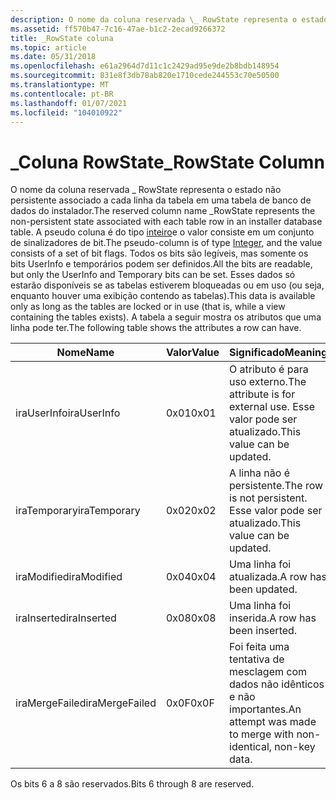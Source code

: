 ```yaml
---
description: O nome da coluna reservada \_ RowState representa o estado não persistente associado a cada linha da tabela em uma tabela de banco de dados do instalador.
ms.assetid: ff570b47-7c16-47ae-b1c2-2ecad9266372
title: _RowState coluna
ms.topic: article
ms.date: 05/31/2018
ms.openlocfilehash: e61a2964d7d11c1c2429ad95e9de2b8bdb148954
ms.sourcegitcommit: 831e8f3db78ab820e1710cede244553c70e50500
ms.translationtype: MT
ms.contentlocale: pt-BR
ms.lasthandoff: 01/07/2021
ms.locfileid: "104010922"
---
```

# <a name="_rowstate-column"></a><span data-ttu-id="055f8-103">\_Coluna RowState</span><span class="sxs-lookup"><span data-stu-id="055f8-103">\_RowState Column</span></span>

<span data-ttu-id="055f8-104">O nome da coluna reservada \_ RowState representa o estado não persistente associado a cada linha da tabela em uma tabela de banco de dados do instalador.</span><span class="sxs-lookup"><span data-stu-id="055f8-104">The reserved column name \_RowState represents the non-persistent state associated with each table row in an installer database table.</span></span> <span data-ttu-id="055f8-105">A pseudo coluna é do tipo [inteiro](integer.md)e o valor consiste em um conjunto de sinalizadores de bit.</span><span class="sxs-lookup"><span data-stu-id="055f8-105">The pseudo-column is of type [Integer](integer.md), and the value consists of a set of bit flags.</span></span> <span data-ttu-id="055f8-106">Todos os bits são legíveis, mas somente os bits UserInfo e temporários podem ser definidos.</span><span class="sxs-lookup"><span data-stu-id="055f8-106">All the bits are readable, but only the UserInfo and Temporary bits can be set.</span></span> <span data-ttu-id="055f8-107">Esses dados só estarão disponíveis se as tabelas estiverem bloqueadas ou em uso (ou seja, enquanto houver uma exibição contendo as tabelas).</span><span class="sxs-lookup"><span data-stu-id="055f8-107">This data is available only as long as the tables are locked or in use (that is, while a view containing the tables exists).</span></span> <span data-ttu-id="055f8-108">A tabela a seguir mostra os atributos que uma linha pode ter.</span><span class="sxs-lookup"><span data-stu-id="055f8-108">The following table shows the attributes a row can have.</span></span>



| <span data-ttu-id="055f8-109">Nome</span><span class="sxs-lookup"><span data-stu-id="055f8-109">Name</span></span>           | <span data-ttu-id="055f8-110">Valor</span><span class="sxs-lookup"><span data-stu-id="055f8-110">Value</span></span> | <span data-ttu-id="055f8-111">Significado</span><span class="sxs-lookup"><span data-stu-id="055f8-111">Meaning</span></span>                                                        |
|----------------|-------|----------------------------------------------------------------|
| <span data-ttu-id="055f8-112">iraUserInfo</span><span class="sxs-lookup"><span data-stu-id="055f8-112">iraUserInfo</span></span>    | <span data-ttu-id="055f8-113">0x01</span><span class="sxs-lookup"><span data-stu-id="055f8-113">0x01</span></span>  | <span data-ttu-id="055f8-114">O atributo é para uso externo.</span><span class="sxs-lookup"><span data-stu-id="055f8-114">The attribute is for external use.</span></span> <span data-ttu-id="055f8-115">Esse valor pode ser atualizado.</span><span class="sxs-lookup"><span data-stu-id="055f8-115">This value can be updated.</span></span>  |
| <span data-ttu-id="055f8-116">iraTemporary</span><span class="sxs-lookup"><span data-stu-id="055f8-116">iraTemporary</span></span>   | <span data-ttu-id="055f8-117">0x02</span><span class="sxs-lookup"><span data-stu-id="055f8-117">0x02</span></span>  | <span data-ttu-id="055f8-118">A linha não é persistente.</span><span class="sxs-lookup"><span data-stu-id="055f8-118">The row is not persistent.</span></span> <span data-ttu-id="055f8-119">Esse valor pode ser atualizado.</span><span class="sxs-lookup"><span data-stu-id="055f8-119">This value can be updated.</span></span>          |
| <span data-ttu-id="055f8-120">iraModified</span><span class="sxs-lookup"><span data-stu-id="055f8-120">iraModified</span></span>    | <span data-ttu-id="055f8-121">0x04</span><span class="sxs-lookup"><span data-stu-id="055f8-121">0x04</span></span>  | <span data-ttu-id="055f8-122">Uma linha foi atualizada.</span><span class="sxs-lookup"><span data-stu-id="055f8-122">A row has been updated.</span></span>                                        |
| <span data-ttu-id="055f8-123">iraInserted</span><span class="sxs-lookup"><span data-stu-id="055f8-123">iraInserted</span></span>    | <span data-ttu-id="055f8-124">0x08</span><span class="sxs-lookup"><span data-stu-id="055f8-124">0x08</span></span>  | <span data-ttu-id="055f8-125">Uma linha foi inserida.</span><span class="sxs-lookup"><span data-stu-id="055f8-125">A row has been inserted.</span></span>                                       |
| <span data-ttu-id="055f8-126">iraMergeFailed</span><span class="sxs-lookup"><span data-stu-id="055f8-126">iraMergeFailed</span></span> | <span data-ttu-id="055f8-127">0x0F</span><span class="sxs-lookup"><span data-stu-id="055f8-127">0x0F</span></span>  | <span data-ttu-id="055f8-128">Foi feita uma tentativa de mesclagem com dados não idênticos e não importantes.</span><span class="sxs-lookup"><span data-stu-id="055f8-128">An attempt was made to merge with non-identical, non-key data.</span></span> |



 

<span data-ttu-id="055f8-129">Os bits 6 a 8 são reservados.</span><span class="sxs-lookup"><span data-stu-id="055f8-129">Bits 6 through 8 are reserved.</span></span>

 

 



